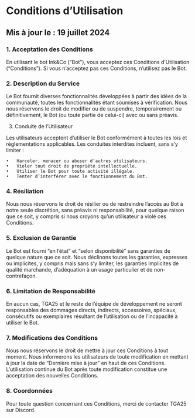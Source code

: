 # Conditions d’Utilisation

## Mis à jour le : 19 juillet 2024

### 1. Acceptation des Conditions

En utilisant le bot Ink&Co (“Bot”), vous acceptez ces Conditions d’Utilisation (“Conditions”). Si vous n’acceptez pas ces Conditions, n’utilisez pas le Bot.

### 2. Description du Service

Le Bot fournit diverses fonctionnalités développées à partir des idées de la communauté, toutes les fonctionnalités étant soumises à vérification. Nous nous réservons le droit de modifier ou de suspendre, temporairement ou définitivement, le Bot (ou toute partie de celui-ci) avec ou sans préavis.

3. Conduite de l’Utilisateur

Les utilisateurs acceptent d’utiliser le Bot conformément à toutes les lois et réglementations applicables. Les conduites interdites incluent, sans s’y limiter :

	•	Harceler, menacer ou abuser d’autres utilisateurs.
	•	Violer tout droit de propriété intellectuelle.
	•	Utiliser le Bot pour toute activité illégale.
	•	Tenter d’interférer avec le fonctionnement du Bot.

### 4. Résiliation

Nous nous réservons le droit de résilier ou de restreindre l’accès au Bot à notre seule discrétion, sans préavis ni responsabilité, pour quelque raison que ce soit, y compris si nous croyons qu’un utilisateur a violé ces Conditions.

### 5. Exclusion de Garantie

Le Bot est fourni “en l’état” et “selon disponibilité” sans garanties de quelque nature que ce soit. Nous déclinons toutes les garanties, expresses ou implicites, y compris mais sans s’y limiter, les garanties implicites de qualité marchande, d’adéquation à un usage particulier et de non-contrefaçon.

### 6. Limitation de Responsabilité

En aucun cas, TGA25 et le reste de l’équipe de développement ne seront responsables des dommages directs, indirects, accessoires, spéciaux, consécutifs ou exemplaires résultant de l’utilisation ou de l’incapacité à utiliser le Bot.

### 7. Modifications des Conditions

Nous nous réservons le droit de mettre à jour ces Conditions à tout moment. Nous informerons les utilisateurs de toute modification en mettant à jour la date de “Dernière mise à jour” en haut de ces Conditions. L’utilisation continue du Bot après toute modification constitue une acceptation des nouvelles Conditions.

### 8. Coordonnées

Pour toute question concernant ces Conditions, merci de contacter TGA25 sur Discord.
